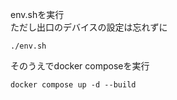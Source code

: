 

env.shを実行  
ただし出口のデバイスの設定は忘れずに

```
./env.sh
```

そのうえでdocker composeを実行

```
docker compose up -d --build
```